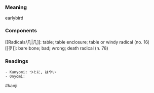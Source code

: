 ### Meaning

earlybird

### Components

[[Radicals/几|几]]: table; table enclosure; table or windy radical (no. 16) [[歹]]: bare bone; bad; wrong; death radical (n. 78)

### Readings

```
- Kunyomi: つとに, はやい
- Onyomi: 
```

#kanji